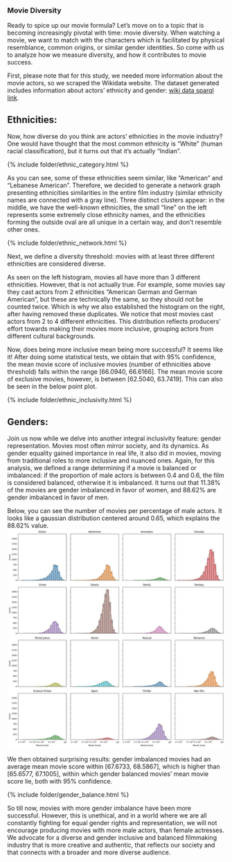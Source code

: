 ### Movie Diversity 

Ready to spice up our movie formula? Let’s move on to a topic that is becoming increasingly pivotal with time: movie diversity. When watching a movie, we want to match with the characters which is facilitated by physical resemblance, common origins, or similar gender identities. So come with us to analyze how we measure diversity, and how it contributes to movie success. 

First, please note that for this study, we needed more information about the movie actors, so we scraped the Wikidata website. The dataset generated includes information about actors’ ethnicity and gender: [wiki data sparql link](https://query.wikidata.org/sparql). 

## Ethnicities: 
Now, how diverse do you think are actors’ ethnicities in the movie industry? One would have thought that the most common ethnicity is “White” (human racial classification), but it turns out that it’s actually “Indian”. 

{% include folder/ethnic_category.html %}

As you can see, some of these ethnicities seem similar, like “American” and “Lebanese American”. Therefore, we decided to generate a network graph presenting ethnicities similarities in the entire film industry (similar ethnicity names are connected with a gray line). Three distinct clusters appear: in the middle, we have the well-known ethnicities, the small “line” on the left represents some extremely close ethnicity names, and the ethnicities forming the outside oval are all unique in a certain way, and don’t resemble other ones. 

{% include folder/ethnic_network.html %}

Next, we define a diversity threshold: movies with at least three different ethnicities are considered diverse. 

As seen on the left histogram, movies all have more than 3 different ethnicities. However, that is not actually true. For example, some movies say they cast actors from 2 ethnicities “American German and German American”, but these are technically the same, so they should not be counted twice. Which is why we also established the histogram on the right, after having removed these duplicates. We notice that most movies cast actors from 2 to 4 different ethnicities. This distribution reflects producers’ effort towards making their movies more inclusive, grouping actors from different cultural backgrounds. 

Now, does being more inclusive mean being more successful? It seems like it! After doing some statistical tests, we obtain that with 95% confidence, the mean movie score of inclusive movies (number of ethnicities above threshold) falls within the range [66.0940, 66.6166]. The mean movie score of exclusive movies, however, is between [62.5040, 63.7419]. This can also be seen in the below point plot. 

{% include folder/ethnic_inclusivity.html %}


## Genders: 
Join us now while we delve into another integral inclusivity feature: gender representation. Movies most often mirror society, and its dynamics. As gender equality gained importance in real life, it also did in movies, moving from traditional roles to more inclusive and nuanced ones. Again, for this analysis, we defined a range determining if a movie is balanced or imbalanced: if the proportion of male actors is between 0.4 and 0.6, the film is considered balanced, otherwise it is imbalanced. It turns out that 11.38% of the movies are gender imbalanced in favor of women, and 88.62% are gender imbalanced in favor of men. 

Below, you can see the number of movies per percentage of male actors. It looks like a gaussian distribution centered around 0.65, which explains the 88.62% value. 
![THANKS ANTHONY](/assets/images/needed.jpg)

We then obtained surprising results: gender imbalanced movies had an average mean movie score within [67.6733, 68.5867], which is higher than [65.6577, 67.1005], within which gender balanced movies’ mean movie score lie, both with 95% confidence. 

{% include folder/gender_balance.html %}

So till now, movies with more gender imbalance have been more successful. However, this is unethical, and in a world where we are all constantly fighting for equal gender rights and representation, we will not encourage producing movies with more male actors, than female actresses. We advocate for a diverse and gender inclusive and balanced filmmaking industry that is more creative and authentic, that reflects our society and that connects with a broader and more diverse audience. 


